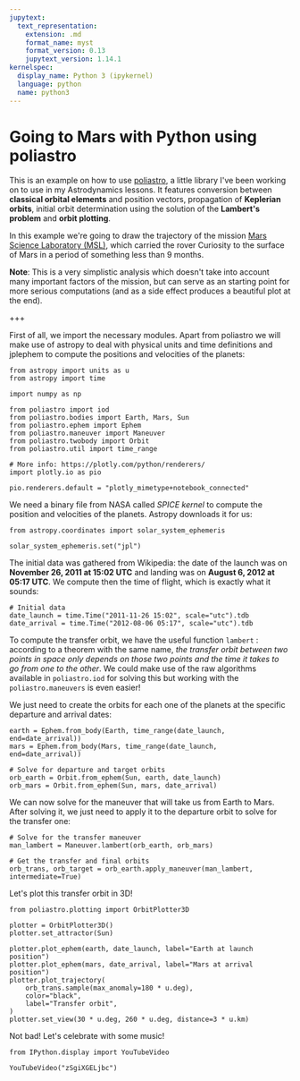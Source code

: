 ```yaml
---
jupytext:
  text_representation:
    extension: .md
    format_name: myst
    format_version: 0.13
    jupytext_version: 1.14.1
kernelspec:
  display_name: Python 3 (ipykernel)
  language: python
  name: python3
---
```


# Going to Mars with Python using poliastro

This is an example on how to use [poliastro](https://github.com/poliastro/poliastro), a little library I've been working on to use in my Astrodynamics lessons. It features conversion between **classical orbital elements** and position vectors, propagation of **Keplerian orbits**, initial orbit determination using the solution of the **Lambert's problem** and **orbit plotting**.

In this example we're going to draw the trajectory of the mission [Mars Science Laboratory (MSL)](http://mars.jpl.nasa.gov/msl/), which carried the rover Curiosity to the surface of Mars in a period of something less than 9 months.

**Note**: This is a very simplistic analysis which doesn't take into account many important factors of the mission, but can serve as an starting point for more serious computations (and as a side effect produces a beautiful plot at the end).

+++

First of all, we import the necessary modules. Apart from poliastro we will make use of astropy to deal with physical units and time definitions and jplephem to compute the positions and velocities of the planets:

```{code-cell} ipython3
from astropy import units as u
from astropy import time

import numpy as np

from poliastro import iod
from poliastro.bodies import Earth, Mars, Sun
from poliastro.ephem import Ephem
from poliastro.maneuver import Maneuver
from poliastro.twobody import Orbit
from poliastro.util import time_range
```

```{code-cell} ipython3
# More info: https://plotly.com/python/renderers/
import plotly.io as pio

pio.renderers.default = "plotly_mimetype+notebook_connected"
```

We need a binary file from NASA called *SPICE kernel* to compute the position and velocities of the planets. Astropy downloads it for us:

```{code-cell} ipython3
from astropy.coordinates import solar_system_ephemeris

solar_system_ephemeris.set("jpl")
```

The initial data was gathered from Wikipedia: the date of the launch was on **November 26, 2011 at 15:02 UTC** and landing was on **August 6, 2012 at 05:17 UTC**. We compute then the time of flight, which is exactly what it sounds:

```{code-cell} ipython3
# Initial data
date_launch = time.Time("2011-11-26 15:02", scale="utc").tdb
date_arrival = time.Time("2012-08-06 05:17", scale="utc").tdb
```

To compute the transfer orbit, we have the useful function `lambert` : according to a theorem with the same name, *the transfer orbit between two points in space only depends on those two points and the time it takes to go from one to the other*. We could make use of the raw algorithms available in `poliastro.iod` for solving this but working with the `poliastro.maneuvers` is even easier!

We just need to create the orbits for each one of the planets at the specific departure and arrival dates:

```{code-cell} ipython3
earth = Ephem.from_body(Earth, time_range(date_launch, end=date_arrival))
mars = Ephem.from_body(Mars, time_range(date_launch, end=date_arrival))
```

```{code-cell} ipython3
# Solve for departure and target orbits
orb_earth = Orbit.from_ephem(Sun, earth, date_launch)
orb_mars = Orbit.from_ephem(Sun, mars, date_arrival)
```

We can now solve for the maneuver that will take us from Earth to Mars. After solving it, we just need to apply it to the departure orbit to solve for the transfer one:

```{code-cell} ipython3
# Solve for the transfer maneuver
man_lambert = Maneuver.lambert(orb_earth, orb_mars)

# Get the transfer and final orbits
orb_trans, orb_target = orb_earth.apply_maneuver(man_lambert, intermediate=True)
```

Let's plot this transfer orbit in 3D!

```{code-cell} ipython3
from poliastro.plotting import OrbitPlotter3D
```

```{code-cell} ipython3
plotter = OrbitPlotter3D()
plotter.set_attractor(Sun)

plotter.plot_ephem(earth, date_launch, label="Earth at launch position")
plotter.plot_ephem(mars, date_arrival, label="Mars at arrival position")
plotter.plot_trajectory(
    orb_trans.sample(max_anomaly=180 * u.deg),
    color="black",
    label="Transfer orbit",
)
plotter.set_view(30 * u.deg, 260 * u.deg, distance=3 * u.km)
```

Not bad! Let's celebrate with some music!

```{code-cell} ipython3
from IPython.display import YouTubeVideo

YouTubeVideo("zSgiXGELjbc")
```
